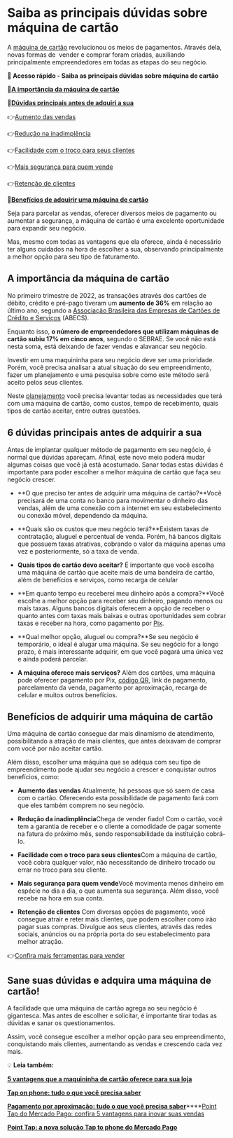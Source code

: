 # Saiba as principais dúvidas sobre máquina de cartão

A [máquina de cartão](https://meubolso.mercadopago.com.br/maquina-cartao-saiba-escolher) revolucionou os meios de pagamentos. Através dela, novas formas de  vender e comprar foram criadas, auxiliando principalmente empreendedores em todas as etapas do seu negócio.

**💙 Acesso rápido - Saiba as principais dúvidas sobre máquina de cartão**

**💙[A importância da máquina de cartão](#um)**

**💙[Dúvidas principais antes de adquiri a sua](#dois)**

👉[Aumento das vendas](#tres)

👉[Redução na inadimplência](#quatro)

👉[Facilidade com o troco para seus clientes](#cinco)

👉[Mais segurança para quem vende](#seis)

👉[Retenção de clientes](#sete)

**💙[Benefícios de adquirir uma máquina de cartão](#oito)**

Seja para parcelar as vendas, oferecer diversos meios de pagamento ou aumentar a segurança, a máquina de cartão é uma excelente oportunidade para expandir seu negócio.

Mas, mesmo com todas as vantagens que ela oferece, ainda é necessário ter alguns cuidados na hora de escolher a sua, observando principalmente a melhor opção para seu tipo de faturamento.

[](#)
## A importância da máquina de cartão

No primeiro trimestre de 2022, as transações através dos cartões de débito, crédito e pré-pago tiveram um **aumento de 36%** em relação ao último ano, segundo a [Associação Brasileira das Empresas de Cartões de Crédito e Serviços](https://www.ecommercebrasil.com.br/artigos/pos-inteligente) (ABECS).

Enquanto isso, **o número de empreendedores que utilizam máquinas de cartão subiu 17% em cinco anos**, segundo o SEBRAE. Se você não está nesta soma, está deixando de fazer vendas e alavancar seu negócio.

Investir em uma maquininha para seu negócio deve ser uma prioridade. Porém, você precisa analisar a atual situação do seu empreendimento, fazer um planejamento e uma pesquisa sobre como este método será aceito pelos seus clientes.

Neste [planejamento](https://meubolso.mercadopago.com.br/faca-seu-planejamento-de-vendas-do-proximo-ano) você precisa levantar todas as necessidades que terá com uma máquina de cartão, como custos, tempo de recebimento, quais tipos de cartão aceitar, entre outras questões.

[](#)
## 6 dúvidas principais antes de adquirir a sua

Antes de implantar qualquer método de pagamento em seu negócio, é normal que dúvidas apareçam. Afinal, este novo meio poderá mudar algumas coisas que você já está acostumado. Sanar todas estas dúvidas é importante para poder escolher a melhor máquina de cartão que faça seu negócio crescer.

- **O que preciso ter antes de adquirir uma máquina de cartão?**Você precisará de uma conta no banco para movimentar o dinheiro das vendas, além de uma conexão com a internet em seu estabelecimento ou conexão móvel, dependendo da máquina.

- **Quais são os custos que meu negócio terá?**Existem taxas de contratação, aluguel e percentual de venda. Porém, há bancos digitais que possuem taxas atrativas, cobrando o valor da máquina apenas uma vez e posteriormente, só a taxa de venda.

- **Quais tipos de cartão devo aceitar?** É importante que você escolha uma máquina de cartão que aceite mais de uma bandeira de cartão, além de benefícios e serviços, como recarga de celular

- **Em quanto tempo eu receberei meu dinheiro após a compra?**Você escolhe a melhor opção para receber seu dinheiro, pagando menos ou mais taxas. Alguns bancos digitais oferecem a opção de receber o quanto antes com taxas mais baixas e outras oportunidades sem cobrar taxas e receber na hora, como pagamento por [Pix](https://meubolso.mercadopago.com.br/as-transacoes-com-pix-sao-seguras).

- **Qual melhor opção, aluguel ou compra?**Se seu negócio é temporário, o ideal é alugar uma máquina. Se seu negócio for a longo prazo, é mais interessante adquirir, em que você pagará uma única vez e ainda poderá parcelar.

- **A máquina oferece mais serviços?** Além dos cartões, uma máquina pode oferecer pagamento por Pix, [código QR](https://meubolso.mercadopago.com.br/vender-com-maquininha-e-o-codigo), link de pagamento, parcelamento da venda, pagamento por aproximação, recarga de celular e muitos outros benefícios.

[](#)
## Benefícios de adquirir uma máquina de cartão

Uma máquina de cartão consegue dar mais dinamismo de atendimento, possibilitando a atração de mais clientes, que antes deixavam de comprar com você por não aceitar cartão.

Além disso, escolher uma máquina que se adéqua com seu tipo de empreendimento pode ajudar seu negócio a crescer e conquistar outros benefícios, como:

[](#)

- **Aumento das vendas** 
Atualmente, há pessoas que só saem de casa com o cartão. Oferecendo esta possibilidade de pagamento fará com que eles também comprem no seu negócio.

- [](#)**Redução da inadimplência**Chega de vender fiado! Com o cartão, você tem a garantia de receber e o cliente a comodidade de pagar somente na fatura do próximo mês, sendo responsabilidade da instituição cobrá-lo.

- [](#)**Facilidade com o troco para seus clientes**Com a máquina de cartão, você cobra qualquer valor, não necessitando de dinheiro trocado ou errar no troco para seu cliente.

- [](#)**Mais segurança para quem vende**Você movimenta menos dinheiro em espécie no dia a dia, o que aumenta sua segurança. Além disso, você recebe na hora em sua conta.

- [](#)**Retenção de clientes** Com diversas opções de pagamento, você consegue atrair e reter mais clientes, que podem escolher como irão pagar suas compras. Divulgue aos seus clientes, através das redes sociais, anúncios ou na própria porta do seu estabelecimento para melhor atração.

👉[Confira mais ferramentas para vender](https://www.mercadopago.com.br/ferramentas-para-vender)

[](#)
## Sane suas dúvidas e adquira uma máquina de cartão!

A facilidade que uma máquina de cartão agrega ao seu negócio é gigantesca. Mas antes de escolher e solicitar, é importante tirar todas as dúvidas e sanar os questionamentos.

Assim, você consegue escolher a melhor opção para seu empreendimento, conquistando mais clientes, aumentando as vendas e crescendo cada vez mais.

💡 **Leia também:**

**[5 vantagens que a maquininha de cartão oferece para sua loja](https://meubolso.mercadopago.com.br/vantagens-de-adquirir-uma-maquininha-de-cartao-para-sua-loja)**

**[Tap on phone: tudo o que você precisa saber](https://meubolso.mercadopago.com.br/tap-on-fone)**

**[Pagamento por aproximação: tudo o que você precisa saber](https://meubolso.mercadopago.com.br/pagamento-por-aproximacao)******[Point Tap do Mercado Pago: confira 5 vantagens para inovar suas vendas](https://meubolso.mercadopago.com.br/vantagens-da-point-tap-para-seu-negocio)

**[Point Tap: a nova solução Tap to phone do Mercado Pago](https://meubolso.mercadopago.com.br/point-tap-a-nova-solucao-tap-to-phone-do-mercado-pago)**